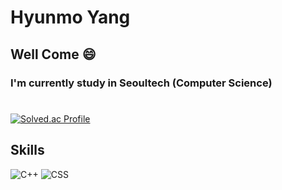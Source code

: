 # Hyunmo Yang
## Well Come 😄
### I'm currently study in Seoultech (Computer Science)
# 
[![Solved.ac Profile](http://mazassumnida.wtf/api/mini/generate_badge?boj=hanu607)](https://solved.ac/hanu607)
## Skills ##
![C++](https://img.shields.io/badge/c++-%2300599C.svg?style=for-the-badge&logo=c%2B%2B&logoColor=white)
![CSS](https://img.shields.io/badge/CSS3-1572B6?style=flat-square&amp;logo=CSS3&amp;logoColor=white)
